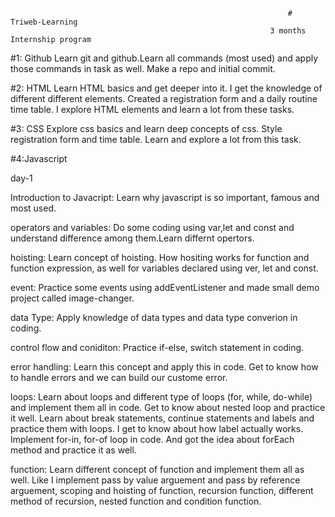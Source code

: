                                                                   # Triweb-Learning
                                                              3 months Internship program

#1: Github
Learn git and github.Learn all commands (most used) and apply those commands in task as well. Make a repo and initial commit.

#2: HTML
Learn HTML basics and get deeper into it. I get the knowledge of different different elements. Created a registration form and a daily routine time table. I explore HTML elements and learn a lot from these tasks.

#3: CSS
Explore css basics and learn deep concepts of css. Style registration form and time table. Learn and explore a lot from this task.

#4:Javascript

day-1

Introduction to Javacript: Learn why javascript is so important, famous and most used.

operators and variables: Do some coding using var,let and const and understand difference among them.Learn differnt opertors.

hoisting: Learn concept of hoisting. How hositing works for function and function expression, as well for variables declared using ver, let and const.

event: Practice some events using addEventListener and made small demo project called image-changer.

data Type: Apply knowledge of data types and data type converion in coding.

control flow and coniditon: Practice if-else, switch statement in coding.

error handling: Learn this concept and apply this in code. Get to know how to handle errors and we can build our custome error.

loops: Learn about loops and different type of loops (for, while, do-while) and implement them all in code. Get to know about nested loop and practice it well. Learn about break statements, continue statements and labels and practice them with loops. I get to know about how label actually works. Implement for-in, for-of loop in code. And got the idea about forEach method and practice it as well.

function: Learn different concept of function and implement them all as well. Like I implement pass by value arguement and pass by reference arguement, scoping and hoisting of function, recursion function, different method of recursion, nested function and condition function. 

